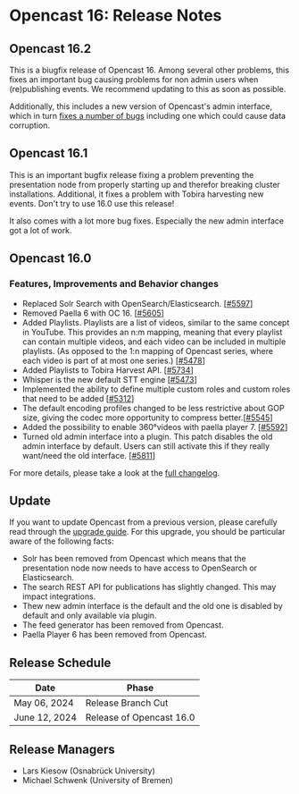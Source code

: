 # Opencast 16: Release Notes

## Opencast 16.2

This is a biugfix release of Opencast 16. Among several other problems, this fixes an important bug causing problems for
non admin users when (re)publishing events. We recommend updating to this as soon as possible.

Additionally, this includes a new version of Opencast's admin interface, which in turn [fixes a number of
bugs](https://github.com/opencast/opencast-admin-interface/releases/tag/2024-07-30) including one which could cause data
corruption.

## Opencast 16.1

This is an important bugfix release fixing a problem preventing the presentation node from properly starting up and
therefor breaking cluster installations. Additional, it fixes a problem with Tobira harvesting new events. Don't try to
use 16.0 use this release!

It also comes with a lot more bug fixes. Especially the new admin interface got a lot of work.

## Opencast 16.0

### Features, Improvements and Behavior changes

- Replaced Solr Search with OpenSearch/Elasticsearch. [[#5597](https://github.com/opencast/opencast/pull/5597)]
- Removed Paella 6 with OC 16. [[#5605](https://github.com/opencast/opencast/pull/5605)]
- Added Playlists. Playlists are a list of videos, similar to the same concept in YouTube. This provides an n:m mapping,
  meaning that every playlist can contain multiple videos, and each video can be included in multiple playlists. (As
  opposed to the 1:n mapping of Opencast series, where each video is part of at most one series.)
  [[#5478](https://github.com/opencast/opencast/pull/5478)]
- Added Playlists to Tobira Harvest API. [[#5734](https://github.com/opencast/opencast/pull/5734)]
- Whisper is the new default STT engine [[#5473](https://github.com/opencast/opencast/pull/5473)]
- Implemented the ability to define multiple custom roles and custom roles that need to be added
  [[#5312](https://github.com/opencast/opencast/pull/5312)]
- The default encoding profiles changed to be less restrictive about GOP size, giving the codec more opportunity to
  compress better.[[#5545](https://github.com/opencast/opencast/pull/5545)]
- Added the possibility to enable 360°videos with paella player 7.
  [[#5592](https://github.com/opencast/opencast/pull/5592)]
- Turned old admin interface into a plugin. This patch disables the old admin interface by default. Users can still
  activate this if they really want/need the old interface. [[#5811](https://github.com/opencast/opencast/pull/5811)]

For more details, please take a look at the [full changelog](changelog.md).

## Update

If you want to update Opencast from a previous version, please carefully read through the [upgrade guide](upgrade.md).
For this upgrade, you should be particular aware of the following facts:

- Solr has been removed from Opencast which means that the presentation node now needs to have access to OpenSearch or
  Elasticsearch.
- The search REST API for publications has slightly changed. This may impact integrations.
- Thew new admin interface is the default and the old one is disabled by default and only available via plugin.
- The feed generator has been removed from Opencast.
- Paella Player 6 has been removed from Opencast.

## Release Schedule

| Date              | Phase                    |
|-------------------|--------------------------|
| May 06, 2024      | Release Branch Cut       |
| June 12, 2024     | Release of Opencast 16.0 |


## Release Managers

- Lars Kiesow (Osnabrück University)
- Michael Schwenk (University of Bremen)
